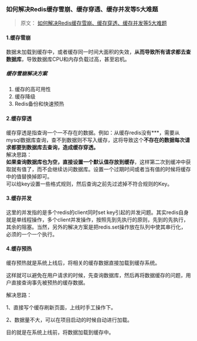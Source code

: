 ### 如何解决Redis缓存雪崩、缓存穿透、缓存并发等5大难题
> 原文： [如何解决Redis缓存雪崩、缓存穿透、缓存并发等5大难题](https://stor.51cto.com/art/201812/588742.htm)



#### 1.缓存雪崩

数据未加载到缓存中，或者缓存同一时间大面积的失效，**从而导致所有请求都去查数据库**，导致数据库CPU和内存负载过高，甚至宕机。

##### 缓存雪崩解决方案

1. 缓存的高可用性
2. 缓存降级
3. Redis备份和快速预热


#### 2.缓存穿透
缓存穿透是指查询一个一不存在的数据。例如：从缓存redis没有***，需要从mysql数据库查询，查不到数据则不写入缓存，这将导致这个**不存在的数据每次请求都要到数据库去查询，造成缓存穿透。**  
解决思路：  
**如果查询数据库也为空，直接设置一个默认值存放到缓存**，这样第二次到缓冲中获取就有值了，而不会继续访问数据库。设置一个过期时间或者当有值的时候将缓存中的值替换掉即可。  
可以给key设置一些格式规则，然后查询之前先过滤掉不符合规则的Key。  


#### 3.缓存并发
这里的并发指的是多个redis的client同时set key引起的并发问题。其实redis自身就是单线程操作，多个client并发操作，按照先到先执行的原则，先到的先执行，其余的阻塞。当然，另外的解决方案是把redis.set操作放在队列中使其串行化，必须的一个一个执行。  


#### 4.缓存预热
缓存预热就是系统上线后，将相关的缓存数据直接加载到缓存系统。  

这样就可以避免在用户请求的时候，先查询数据库，然后再将数据缓存的问题，用户直接查询事先被预热的缓存数据。

解决思路：  

1、直接写个缓存刷新页面，上线时手工操作下。

2、数据量不大，可以在项目启动的时候自动进行加载。

目的就是在系统上线前，将数据加载到缓存中。







